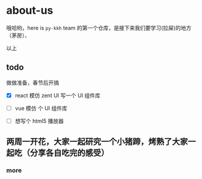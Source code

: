 # about-us

哦哈哟，here is `py-kkh` team 的第一个仓库，是接下来我们要学习(拉屎)的地方（茅房）、

以上

## todo

做做准备，春节后开搞

- [x] react 模仿 zent UI 写一个 UI 组件库

- [ ] vue 模仿 个 UI 组件库

- [ ] 想写个 html5 播放器

## 两周一开花，大家一起研究一个小猪蹄，烤熟了大家一起吃（分享各自吃完的感受）

### more
